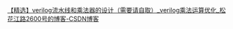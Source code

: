 [【精选】verilog流水线和乘法器的设计（需要请自取）\_verilog乘法运算优化\_松花江路2600号的博客-CSDN博客](https://blog.csdn.net/weixin_47032674/article/details/115032405)